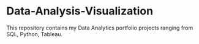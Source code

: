 # Data-Analysis-Visualization
This repository contains my Data Analytics portfolio projects ranging from SQL, Python, Tableau.
